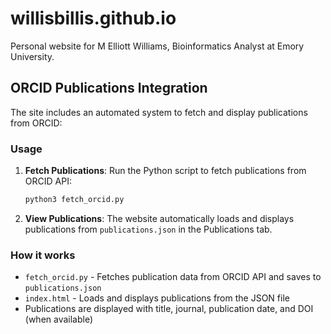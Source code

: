 # willisbillis.github.io

Personal website for M Elliott Williams, Bioinformatics Analyst at Emory University.

## ORCID Publications Integration

The site includes an automated system to fetch and display publications from ORCID:

### Usage

1. **Fetch Publications**: Run the Python script to fetch publications from ORCID API:
   ```bash
   python3 fetch_orcid.py
   ```

2. **View Publications**: The website automatically loads and displays publications from `publications.json` in the Publications tab.

### How it works

- `fetch_orcid.py` - Fetches publication data from ORCID API and saves to `publications.json`
- `index.html` - Loads and displays publications from the JSON file
- Publications are displayed with title, journal, publication date, and DOI (when available)